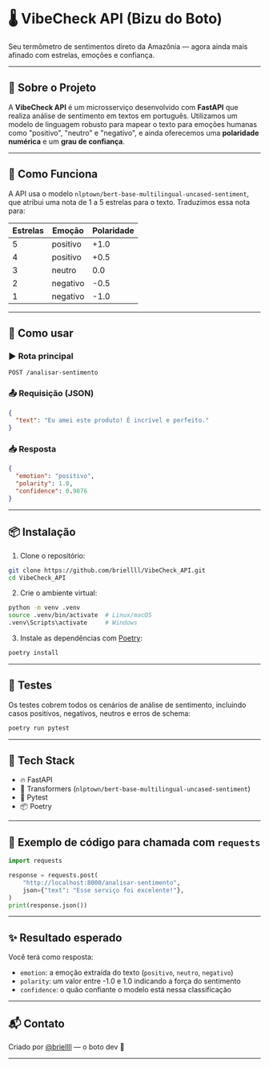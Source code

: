 # 🌡️ VibeCheck API (Bizu do Boto)

Seu termômetro de sentimentos direto da Amazônia — agora ainda mais afinado com estrelas, emoções e confiança.

---

## 🎯 Sobre o Projeto

A **VibeCheck API** é um microsserviço desenvolvido com **FastAPI** que realiza análise de sentimento em textos em português. Utilizamos um modelo de linguagem robusto para mapear o texto para emoções humanas como "positivo", "neutro" e "negativo", e ainda oferecemos uma **polaridade numérica** e um **grau de confiança**.

---

## 🧠 Como Funciona

A API usa o modelo `nlptown/bert-base-multilingual-uncased-sentiment`, que atribui uma nota de 1 a 5 estrelas para o texto. Traduzimos essa nota para:

| Estrelas | Emoção    | Polaridade |
|----------|-----------|------------|
| 5        | positivo  | +1.0       |
| 4        | positivo  | +0.5       |
| 3        | neutro    |  0.0       |
| 2        | negativo  | -0.5       |
| 1        | negativo  | -1.0       |

---

## 🚀 Como usar

### ▶️ Rota principal

`POST /analisar-sentimento`

### 📤 Requisição (JSON)

```json
{
  "text": "Eu amei este produto! É incrível e perfeito."
}
```

### 📥 Resposta

```json
{
  "emotion": "positivo",
  "polarity": 1.0,
  "confidence": 0.9876
}
```

---

## 📦 Instalação

1. Clone o repositório:

```bash
git clone https://github.com/briellll/VibeCheck_API.git
cd VibeCheck_API
```

2. Crie o ambiente virtual:

```bash
python -m venv .venv
source .venv/bin/activate  # Linux/macOS
.venv\Scripts\activate     # Windows
```

3. Instale as dependências com [Poetry](https://python-poetry.org/):

```bash
poetry install
```

---

## 🧪 Testes

Os testes cobrem todos os cenários de análise de sentimento, incluindo casos positivos, negativos, neutros e erros de schema:

```bash
poetry run pytest
```

---

## 🧰 Tech Stack

- 🔥 FastAPI
- 🤗 Transformers (`nlptown/bert-base-multilingual-uncased-sentiment`)
- 🧪 Pytest
- 📦 Poetry

---

## 🐍 Exemplo de código para chamada com `requests`

```python
import requests

response = requests.post(
    "http://localhost:8000/analisar-sentimento",
    json={"text": "Esse serviço foi excelente!"},
)
print(response.json())
```

---

## ✨ Resultado esperado

Você terá como resposta:
- `emotion`: a emoção extraída do texto (`positivo`, `neutro`, `negativo`)
- `polarity`: um valor entre -1.0 e 1.0 indicando a força do sentimento
- `confidence`: o quão confiante o modelo está nessa classificação

---

## 📬 Contato

Criado por [@briellll](https://github.com/briellll) — o boto dev 🐬

---
